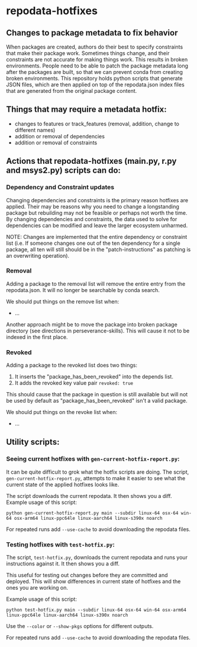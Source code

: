 # repodata-hotfixes
## Changes to package metadata to fix behavior

When packages are created, authors do their best to specify constraints that make their package work.  Sometimes things change, and their constraints are not accurate for making things work.  This results in broken environments.  People need to be able to patch the package metadata long after the packages are built, so that we can prevent conda from creating broken environments.  This repository holds python scripts that generate JSON files, which are then applied on top of the repodata.json index files that are generated from the original package content.

## Things that may require a metadata hotfix:

* changes to features or track_features (removal, addition, change to different names)
* addition or removal of dependencies
* addition or removal of constraints

## Actions that repodata-hotfixes (main.py, r.py and msys2.py) scripts can do:

### Dependency and Constraint updates
Changing dependencies and constraints is the primary reason hotfixes are applied.  Their
may be reasons why you need to change a longstanding package but rebuilding may not be
feasible or perhaps not worth the time.  By changing dependencies and constraints,
the data used to solve for dependencies can be modified and leave the larger ecosystem
unharmed.

NOTE: Changes are implemented that the entire dependency or constraint list (i.e. If someone
changes one out of the ten dependency for a single package, all ten will still should be in the
"patch-instructions" as patching is an overwriting operation).
### Removal
Adding a package to the removal list will remove the entire entry from the repodata.json.  It will no longer be searchable by conda search.

We should put things on the remove list when:
- ...

Another approach might be to move the package into broken package directory (see directions in perseverance-skills).  This will cause it not to be indexed in the first place.
### Revoked
Adding a package to the revoked list does two things:
1. It inserts the "package_has_been_revoked" into the depends list.
2. It adds the revoked key value pair `revoked: true`

This should cause that the package in question is still available but will not be used by default as "package_has_been_revoked" isn't a valid package.

We should put things on the revoke list when:
- ...

## Utility scripts:
### Seeing current hotfixes with `gen-current-hotfix-report.py`:

It can be quite difficult to grok what the hotfix scripts are doing.  The script, `gen-current-hotfix-report.py`, attempts to make it easier to see what the current state of the applied hotfixes looks like.

The script downloads the current repodata.  It then shows you a diff.  Example usage of this script:

```
python gen-current-hotfix-report.py main --subdir linux-64 osx-64 win-64 osx-arm64 linux-ppc64le linux-aarch64 linux-s390x noarch
```

For repeated runs add `--use-cache` to avoid downloading the repodata files.

### Testing hotfixes with `test-hotfix.py`:

The script, `test-hotfix.py`,  downloads the current repodata and runs your instructions against it.  It then shows you a diff.

This useful for testing out changes before they are committed and deployed.  This will show differences in current state of hotfixes
and the ones you are working on.

Example usage of this script:
```
python test-hotfix.py main --subdir linux-64 osx-64 win-64 osx-arm64 linux-ppc64le linux-aarch64 linux-s390x noarch
```

Use the `--color` or `--show-pkgs` options for different outputs.

For repeated runs add `--use-cache` to avoid downloading the repodata files.
